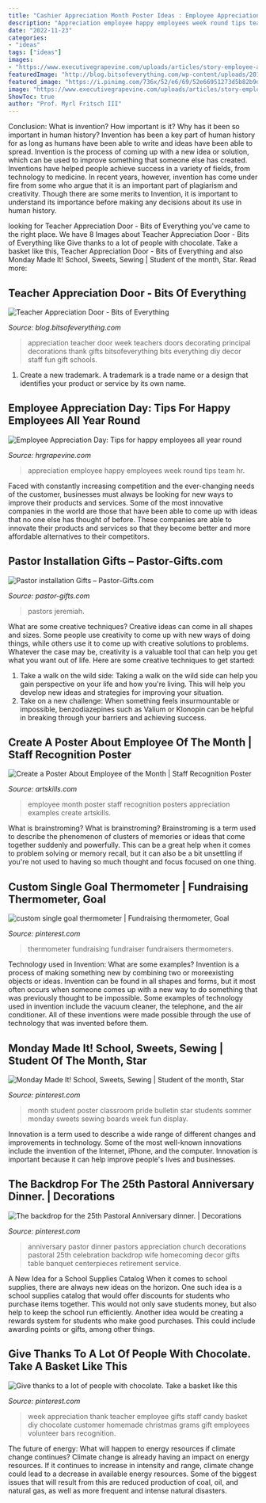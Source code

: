 ```yaml
---
title: "Cashier Appreciation Month Poster Ideas : Employee Appreciation Day: Tips For Happy Employees All Year Round"
description: "Appreciation employee happy employees week round tips team hr"
date: "2022-11-23"
categories:
- "ideas"
tags: ["ideas"]
images:
- "https://www.executivegrapevine.com/uploads/articles/story-employee-appreciation-day.jpg"
featuredImage: "http://blog.bitsofeverything.com/wp-content/uploads/2012/05/Teacher_Doors-1.jpg"
featured_image: "https://i.pinimg.com/736x/52/e6/69/52e66951273d5b82b9d19a2517eb361f--pastor-anniversary-anniversary-dinner.jpg?b=t"
image: "https://www.executivegrapevine.com/uploads/articles/story-employee-appreciation-day.jpg"
ShowToc: true
author: "Prof. Myrl Fritsch III"
---
```



Conclusion: What is invention? How important is it? Why has it been so important in human history?
Invention has been a key part of human history for as long as humans have been able to write and ideas have been able to spread. Invention is the process of coming up with a new idea or solution, which can be used to improve something that someone else has created. Inventions have helped people achieve success in a variety of fields, from technology to medicine. In recent years, however, invention has come under fire from some who argue that it is an important part of plagiarism and creativity. Though there are some merits to Invention, it is important to understand its importance before making any decisions about its use in human history.

	

		
looking for Teacher Appreciation Door - Bits of Everything you've came to the right place. We have 8 Images about Teacher Appreciation Door - Bits of Everything like Give thanks to a lot of people with chocolate. Take a basket like this, Teacher Appreciation Door - Bits of Everything and also Monday Made It! School, Sweets, Sewing | Student of the month, Star. Read more:
		
    
## Teacher Appreciation Door - Bits Of Everything

<img loading=lazy src="http://blog.bitsofeverything.com/wp-content/uploads/2012/05/Teacher_Doors-1.jpg" onerror="this.onerror=null;this.src='https://tse2.mm.bing.net/th?id=OIP.RY8Co4S-2AcpErxlbnUbKwHaIO&amp;pid=15.1';" alt="Teacher Appreciation Door - Bits of Everything">

_Source: blog.bitsofeverything.com_

>appreciation teacher door week teachers doors decorating principal decorations thank gifts bitsofeverything bits everything diy decor staff fun gift schools. 

	

1. Create a new trademark. A trademark is a trade name or a design that identifies your product or service by its own name.

    
## Employee Appreciation Day: Tips For Happy Employees All Year Round

<img loading=lazy src="https://www.executivegrapevine.com/uploads/articles/story-employee-appreciation-day.jpg" onerror="this.onerror=null;this.src='https://tse1.mm.bing.net/th?id=OIP.6dASJnilwEx9ERyNJmjXCgHaDP&amp;pid=15.1';" alt="Employee Appreciation Day: Tips for happy employees all year round">

_Source: hrgrapevine.com_

>appreciation employee happy employees week round tips team hr. 

	

Faced with constantly increasing competition and the ever-changing needs of the customer, businesses must always be looking for new ways to improve their products and services. Some of the most innovative companies in the world are those that have been able to come up with ideas that no one else has thought of before. These companies are able to innovate their products and services so that they become better and more affordable alternatives to their competitors.

    
## Pastor Installation Gifts – Pastor-Gifts.com

<img loading=lazy src="http://www.pastor-gifts.com/wp-content/uploads/2015/07/PASTOR-INSTALLATION-GIFTS-620x420.jpg" onerror="this.onerror=null;this.src='https://tse2.mm.bing.net/th?id=OIP.7PBsHHUlrwDzn78dB-BHzAHaFB&amp;pid=15.1';" alt="Pastor installation Gifts – Pastor-Gifts.com">

_Source: pastor-gifts.com_

>pastors jeremiah. 

	

What are some creative techniques?
Creative ideas can come in all shapes and sizes. Some people use creativity to come up with new ways of doing things, while others use it to come up with creative solutions to problems. Whatever the case may be, creativity is a valuable tool that can help you get what you want out of life. Here are some creative techniques to get started: 
1. Take a walk on the wild side: Taking a walk on the wild side can help you gain perspective on your life and how you're living. This will help you develop new ideas and strategies for improving your situation. 
2. Take on a new challenge: When something feels insurmountable or impossible, benzodiazepines such as Valium or Klonopin can be helpful in breaking through your barriers and achieving success.

    
## Create A Poster About Employee Of The Month | Staff Recognition Poster

<img loading=lazy src="https://artskills.com/UploadedPosterImages/Posters/Zoom/20120308140354-653191316615.jpg" onerror="this.onerror=null;this.src='https://tse4.mm.bing.net/th?id=OIP.5KcoNN1xaftowbo1cbspXAHaJb&amp;pid=15.1';" alt="Create a Poster About Employee of the Month | Staff Recognition Poster">

_Source: artskills.com_

>employee month poster staff recognition posters appreciation examples create artskills. 

	

What is brainstroming?
What is brainstroming? Brainstroming is a term used to describe the phenomenon of clusters of memories or ideas that come together suddenly and powerfully. This can be a great help when it comes to problem solving or memory recall, but it can also be a bit unsettling if you're not used to having so much thought and focus focused on one thing.

    
## Custom Single Goal Thermometer | Fundraising Thermometer, Goal

<img loading=lazy src="https://i.pinimg.com/originals/38/b8/5c/38b85c9c86f8d5b9f895b891fb3349fb.jpg" onerror="this.onerror=null;this.src='https://tse3.mm.bing.net/th?id=OIP.JsG33dCEwTCK0CqKif64xQHaKG&amp;pid=15.1';" alt="custom single goal thermometer | Fundraising thermometer, Goal">

_Source: pinterest.com_

>thermometer fundraising fundraiser fundraisers thermometers. 

	

Technology used in Invention: What are some examples?
Invention is a process of making something new by combining two or moreexisting objects or ideas. Invention can be found in all shapes and forms, but it most often occurs when someone comes up with a new way to do something that was previously thought to be impossible. 
Some examples of technology used in invention include the vacuum cleaner, the telephone, and the air conditioner. All of these inventions were made possible through the use of technology that was invented before them.

    
## Monday Made It! School, Sweets, Sewing | Student Of The Month, Star

<img loading=lazy src="https://i.pinimg.com/originals/fb/7c/c8/fb7cc8a1de63b4f234bd704c71ce11bc.jpg" onerror="this.onerror=null;this.src='https://tse1.mm.bing.net/th?id=OIP.1g1Odm-WBa4B0oJIURSEggHaJ3&amp;pid=15.1';" alt="Monday Made It! School, Sweets, Sewing | Student of the month, Star">

_Source: pinterest.com_

>month student poster classroom pride bulletin star students sommer monday sweets sewing boards week fun display. 

	

Innovation is a term used to describe a wide range of different changes and improvements in technology. Some of the most well-known innovations include the invention of the Internet, iPhone, and the computer. Innovation is important because it can help improve people's lives and businesses.

    
## The Backdrop For The 25th Pastoral Anniversary Dinner. | Decorations

<img loading=lazy src="https://i.pinimg.com/736x/52/e6/69/52e66951273d5b82b9d19a2517eb361f--pastor-anniversary-anniversary-dinner.jpg?b=t" onerror="this.onerror=null;this.src='https://tse3.mm.bing.net/th?id=OIP.XoZSRKwHY7tMsV0OSit-gwHaJ6&amp;pid=15.1';" alt="The backdrop for the 25th Pastoral Anniversary dinner. | Decorations">

_Source: pinterest.com_

>anniversary pastor dinner pastors appreciation church decorations pastoral 25th celebration backdrop wife homecoming decor gifts table banquet centerpieces retirement service. 

	

A New Idea for a School Supplies Catalog
When it comes to school supplies, there are always new ideas on the horizon. One such idea is a school supplies catalog that would offer discounts for students who purchase items together. This would not only save students money, but also help to keep the school run efficiently. Another idea would be creating a rewards system for students who make good purchases. This could include awarding points or gifts, among other things.

    
## Give Thanks To A Lot Of People With Chocolate. Take A Basket Like This

<img loading=lazy src="https://s-media-cache-ak0.pinimg.com/736x/76/ea/f8/76eaf8bda17946090b69b303076359ee.jpg" onerror="this.onerror=null;this.src='https://tse3.mm.bing.net/th?id=OIP.fh4DKZwZsjzlVFXuGpaxHQHaFj&amp;pid=15.1';" alt="Give thanks to a lot of people with chocolate. Take a basket like this">

_Source: pinterest.com_

>week appreciation thank teacher employee gifts staff candy basket diy chocolate customer homemade christmas grams gift employees volunteer bars recognition. 

	

The future of energy: What will happen to energy resources if climate change continues?
Climate change is already having an impact on energy resources. If it continues to increase in intensity and range, climate change could lead to a decrease in available energy resources. Some of the biggest issues that will result from this are reduced production of coal, oil, and natural gas, as well as more frequent and intense natural disasters.

